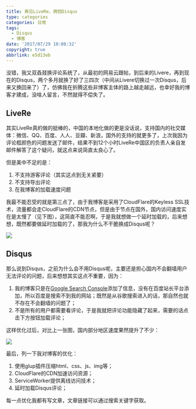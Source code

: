 ```yaml
---
title: 再见LiveRe，拥抱Disqus
type: categories
categories: 日常
tags:
  - Disqus
  - 博客
date: '2017/07/29 10:08:32'
copyright: true
abbrlink: e5d13eb
---
```


没错，我又双叒叕换评论系统了，从最初的网易云跟帖，到后来的Livere，再到现在的Disqus，两个多月就换了好了三四次（中间从Livere切换过一次Disqus，后来又换回来了）了，仿佛我在折腾这些非博客主体的路上越走越远，也幸好我的博客才建成，没啥人留言，不然就得不偿失了。

## LiveRe

其实LiveRe真的做的挺棒的，中国的本地化做的更是没话说，支持国内的社交媒体：微信、QQ、百度、人人、豆瓣、新浪，国外的支持的就更多了，上次我因为评论框颜色的问题发送了邮件，结果不到12个小时LiveRe中国区的负责人亲自发邮件解答了这个疑问，就这点来说简直太良心了。

<!-- more -->

但是美中不足的是：

1. 不支持游客评论（其实这点到无关紧要）
2. 不支持导出评论
3. 在我博客的加载速度问题

我最不能忍受的就是第三点了，由于我博客是采用了CloudFlare的Keyless SSL技术，流量都会走CloudFlare的CDN节点，但是由于节点在国外，国内访问速度实在是太慢了（见下图），这简直不能忍啊，于是我就想做一个延时加载的，后来想想，既然都要做延时加载的了，那我为什么不干脆换成Disqus呢？

![](https://ws1.sinaimg.cn/large/ba22af52gy1fi0kzhd1o9j20xc0dzabx.jpg)

## Disqus

那么说到Disqus，之前为什么会不用Disqus呢，主要还是担心国内不会翻墙用户无法评论的问题，后来想想其实这点不重要，因为：

1. 我的博客只是在[Google Search Console](https://www.google.com/webmasters/tools/home#utm_source=zh-CN-wmxmsg&utm_medium=wmxmsg&utm_campaign=bm&authuser=0)添加了信息，没有在百度站长平台添加，所以百度是搜索不到我的网站；既然是从谷歌搜索进入的话，那自然也就不存在不会翻墙的问题了；
2. 不是所有的用户都需要看评论，于是我就把评论功能隐藏了起来，需要的话点击下方按钮加载评论；

这样优化过后，对比上一张图，国内部分地区速度果然提升了不少：

![](https://ws1.sinaimg.cn/large/ba22af52gy1fi0lhcyoyvj20xc0dx760.jpg)

最后，列一下我对博客的优化：

1. 使用glup插件压缩html、css、js、img等；
2. CloudFlare的CDN加速访问资源；
3. ServiceWorker提供离线访问技术；
4. 延时加载Disqus评论；

每一点优化我都有写文章，文章链接可以通过搜索关键字获取。